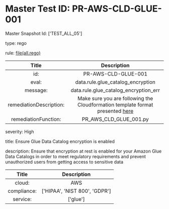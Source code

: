 



# Master Test ID: PR-AWS-CLD-GLUE-001


Master Snapshot Id: ['TEST_ALL_05']

type: rego

rule: [file(all.rego)]  
  
  
  
  

|Title|Description|
| :---: | :---: |
|id: |PR-AWS-CLD-GLUE-001|
|eval: |data.rule.glue_catalog_encryption|
|message: |data.rule.glue_catalog_encryption_err|
|remediationDescription: |Make sure you are following the Cloudformation template format presented <a href='https://docs.aws.amazon.com/AWSCloudFormation/latest/UserGuide/aws-properties-glue-datacatalogencryptionsettings-encryptionatrest.html' target='_blank'>here</a>|
|remediationFunction: |PR_AWS_CLD_GLUE_001.py|


severity: High

title: Ensure Glue Data Catalog encryption is enabled

description: Ensure that encryption at rest is enabled for your Amazon Glue Data Catalogs in order to meet regulatory requirements and prevent unauthorized users from getting access to sensitive data  
  
  

|Title|Description|
| :---: | :---: |
|cloud: |AWS|
|compliance: |['HIPAA', 'NIST 800', 'GDPR']|
|service: |['glue']|



[file(all.rego)]: https://github.com/prancer-io/prancer-compliance-test/tree/master/aws/cloud/all.rego
